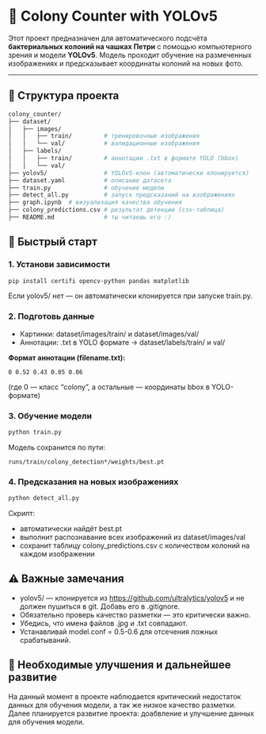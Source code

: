 # 🦠 Colony Counter with YOLOv5

Этот проект предназначен для автоматического подсчёта **бактериальных колоний на чашках Петри** с помощью компьютерного зрения и модели **YOLOv5**. Модель проходит обучение на размеченных изображениях и предсказывает координаты колоний на новых фото.

---

## 📂 Структура проекта

```bash
colony_counter/
├── dataset/
│   ├── images/
│   │   ├── train/         # тренировочные изображения
│   │   └── val/           # валидационные изображения
│   ├── labels/
│   │   ├── train/         # аннотации .txt в формате YOLO (bbox)
│   │   └── val/
├── yolov5/                # YOLOv5-клон (автоматически клонируется)
├── dataset.yaml           # описание датасета
├── train.py               # обучение модели
├── detect_all.py          # запуск предсказаний на изображениях
├── graph.ipynb  # визуализация качества обучения
├── colony_predictions.csv # результат детекции (csv-таблица)
├── README.md              # ты читаешь его :)
```
## 🚀 Быстрый старт

### 1. Установи зависимости
```bash
pip install certifi opencv-python pandas matplotlib
```
Если yolov5/ нет — он автоматически клонируется при запуске train.py.

### 2. Подготовь данные
- Картинки: dataset/images/train/ и dataset/images/val/
- Аннотации: .txt в YOLO формате → dataset/labels/train/ и val/

**Формат аннотации (filename.txt):**
```angular2html
0 0.52 0.43 0.05 0.06
```

(где 0 — класс “colony”, а остальные — координаты bbox в YOLO-формате)

### 3. Обучение модели
```bash
python train.py
```
Модель сохранится по пути:
```angular2html
runs/train/colony_detection*/weights/best.pt
```
### 4. Предсказания на новых изображениях
```bash
python detect_all.py
```
Скрипт:
- автоматически найдёт best.pt
- выполнит распознавание всех изображений из dataset/images/val
- сохранит таблицу colony_predictions.csv с количеством колоний на каждом изображении

## ⚠️ Важные замечания
- yolov5/ — клонируется из https://github.com/ultralytics/yolov5 и не должен пушиться в git. Добавь его в .gitignore.
- Обязательно проверь качество разметки — это критически важно.
- Убедись, что имена файлов .jpg и .txt совпадают.
- Устанавливай model.conf = 0.5-0.6 для отсечения ложных срабатываний.

## 🧠 Необходимые улучшения и дальнейшее развитие
На данный момент в проекте наблюдается критический недостаток данных для обучения модели, а так же низкое качество разметки. Далее планируется развитие проекта: доабвление и улучшение данных для обучения модели.